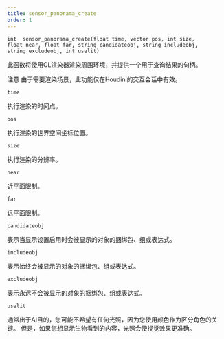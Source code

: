 ```yaml
---
title: sensor_panorama_create
order: 1
---
```

`int  sensor_panorama_create(float time, vector pos, int size, float near, float far, string candidateobj, string includeobj, string excludeobj, int uselit)`

此函数将使用GL渲染器渲染周围环境，并提供一个用于查询结果的句柄。

注意
由于需要渲染场景，此功能仅在Houdini的交互会话中有效。

`time`

执行渲染的时间点。

`pos`

执行渲染的世界空间坐标位置。

`size`

执行渲染的分辨率。

`near`

近平面限制。

`far`

远平面限制。

`candidateobj`

表示当显示设置启用时会被显示的对象的捆绑包、组或表达式。

`includeobj`

表示始终会被显示的对象的捆绑包、组或表达式。

`excludeobj`

表示永远不会被显示的对象的捆绑包、组或表达式。

`uselit`

通常出于AI目的，您可能不希望有任何光照，因为您使用颜色作为区分角色的关键。
但是，如果您想显示生物看到的内容，光照会使视觉效果更准确。